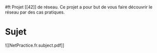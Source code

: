 #ft 
Projet [[42]] de réseau.
Ce projet a pour but de vous faire découvrir le réseau par des cas pratiques.
# Sujet
![[NetPractice.fr.subject.pdf]]